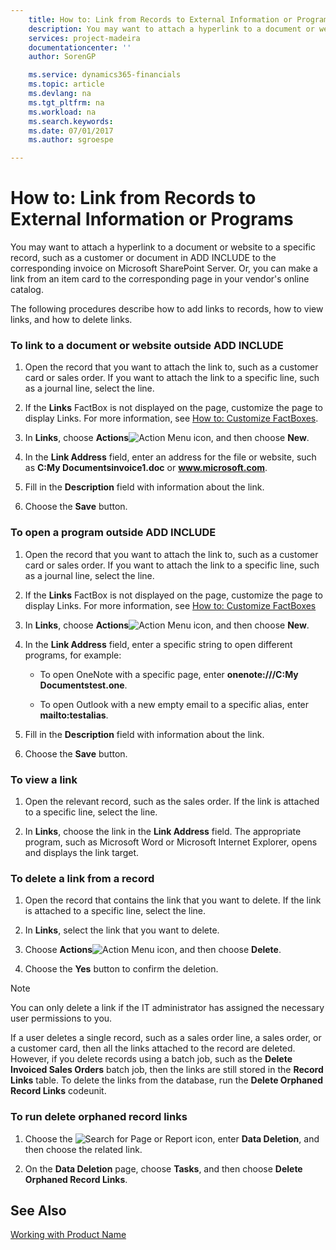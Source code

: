 ```yaml
---
    title: How to: Link from Records to External Information or Programs | Microsoft Docs
    description: You may want to attach a hyperlink to a document or website to a specific record, such as a customer or document in ADD INCLUDE<!--[!INCLUDE[navnow](../../includes/navnow_md.md)]--> to the corresponding invoice on Microsoft SharePoint Server. Or, you can make a link from an item card to the corresponding page in your vendor's online catalog.
    services: project-madeira
    documentationcenter: ''
    author: SorenGP

    ms.service: dynamics365-financials
    ms.topic: article
    ms.devlang: na
    ms.tgt_pltfrm: na
    ms.workload: na
    ms.search.keywords:
    ms.date: 07/01/2017
    ms.author: sgroespe

---
```

# How to: Link from Records to External Information or Programs
You may want to attach a hyperlink to a document or website to a specific record, such as a customer or document in ADD INCLUDE<!--[!INCLUDE[navnow](../../includes/navnow_md.md)]--> to the corresponding invoice on Microsoft SharePoint Server. Or, you can make a link from an item card to the corresponding page in your vendor's online catalog.  
  
 The following procedures describe how to add links to records, how to view links, and how to delete links.  
  
### To link to a document or website outside ADD INCLUDE<!--[!INCLUDE[navnow](../../includes/navnow_md.md)]-->  
  
1.  Open the record that you want to attach the link to, such as a customer card or sales order. If you want to attach the link to a specific line, such as a journal line, select the line.  
  
2.  If the **Links** FactBox is not displayed on the page, customize the page to display Links. For more information, see [How to: Customize FactBoxes](../FullExperience/how-to-customize-factboxes.md).  
  
3.  In **Links**, choose **Actions**![Action Menu icon](../FullExperience/media/actionmenuicon.png "actionMenuIcon"), and then choose **New**.  
  
4.  In the **Link Address** field, enter an address for the file or website, such as **C:My Documentsinvoice1.doc** or **www.microsoft.com**.  
  
5.  Fill in the **Description** field with information about the link.  
  
6.  Choose the **Save** button.  
  
### To open a program outside ADD INCLUDE<!--[!INCLUDE[navnow](../../includes/navnow_md.md)]-->  
  
1.  Open the record that you want to attach the link to, such as a customer card or sales order. If you want to attach the link to a specific line, such as a journal line, select the line.  
  
2.  If the **Links** FactBox is not displayed on the page, customize the page to display Links. For more information, see [How to: Customize FactBoxes](../FullExperience/how-to-customize-factboxes.md)  
  
3.  In **Links**, choose **Actions**![Action Menu icon](../FullExperience/media/actionmenuicon.png "actionMenuIcon"), and then choose **New**.  
  
4.  In the **Link Address** field, enter a specific string to open different programs, for example:  
  
    -   To open OneNote with a specific page, enter **onenote:///C:My Documentstest.one**.  
  
    -   To open Outlook with a new empty email to a specific alias, enter **mailto:testalias**.  
  
5.  Fill in the **Description** field with information about the link.  
  
6.  Choose the **Save** button.  
  
### To view a link  
  
1.  Open the relevant record, such as the sales order. If the link is attached to a specific line, select the line.  
  
2.  In **Links**, choose the link in the **Link Address** field. The appropriate program, such as Microsoft Word or Microsoft Internet Explorer, opens and displays the link target.  
  
### To delete a link from a record  
  
1.  Open the record that contains the link that you want to delete. If the link is attached to a specific line, select the line.  
  
2.  In **Links**, select the link that you want to delete.  
  
3.  Choose **Actions**![Action Menu icon](../FullExperience/media/actionmenuicon.png "actionMenuIcon"), and then choose **Delete**.  
  
4.  Choose the **Yes** button to confirm the deletion.  
  
> [!NOTE]  
>  You can only delete a link if the IT administrator has assigned the necessary user permissions to you.  
>   
>  If a user deletes a single record, such as a sales order line, a sales order, or a customer card, then all the links attached to the record are deleted. However, if you delete records using a batch job, such as the **Delete Invoiced Sales Orders** batch job, then the links are still stored in the **Record Links** table. To delete the links from the database, run the **Delete Orphaned Record Links** codeunit.  
  
### To run delete orphaned record links  
  
1.  Choose the ![Search for Page or Report](media/ui-search/search_small.png "Search for Page or Report icon") icon, enter **Data Deletion**, and then choose the related link.  
  
2.  On the **Data Deletion** page, choose **Tasks**, and then choose **Delete Orphaned Record Links**.  
  
## See Also  
 [Working with Product Name](../FullExperience/working-with-$-p_1-product-name-$-.md)